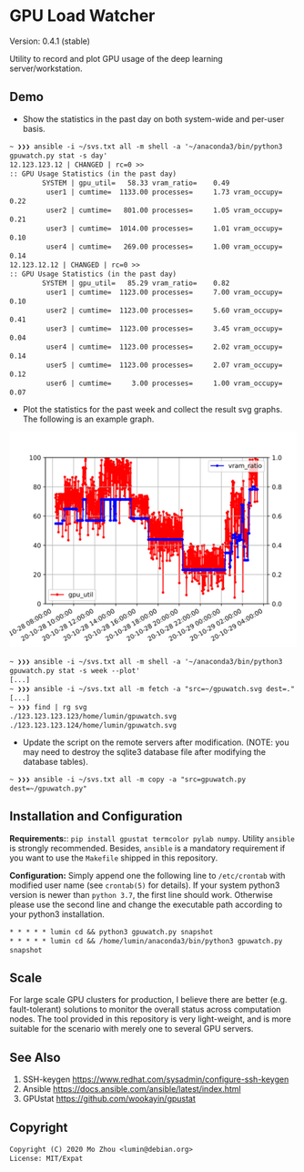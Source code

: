 # GPU Load Watcher

Version: 0.4.1 (stable)

Utility to record and plot GPU usage of the deep learning server/workstation.

## Demo

* Show the statistics in the past day on both system-wide and per-user basis.

```shell
~ ❯❯❯ ansible -i ~/svs.txt all -m shell -a '~/anaconda3/bin/python3 gpuwatch.py stat -s day'
12.123.123.12 | CHANGED | rc=0 >>
:: GPU Usage Statistics (in the past day)
        SYSTEM | gpu_util=   58.33 vram_ratio=    0.49 
         user1 | cumtime=  1133.00 processes=     1.73 vram_occupy=     0.22 
         user2 | cumtime=   801.00 processes=     1.05 vram_occupy=     0.21 
         user3 | cumtime=  1014.00 processes=     1.01 vram_occupy=     0.10 
         user4 | cumtime=   269.00 processes=     1.00 vram_occupy=     0.14 
12.123.12.12 | CHANGED | rc=0 >>
:: GPU Usage Statistics (in the past day)
        SYSTEM | gpu_util=   85.29 vram_ratio=    0.82 
         user1 | cumtime=  1123.00 processes=     7.00 vram_occupy=     0.10 
         user2 | cumtime=  1123.00 processes=     5.60 vram_occupy=     0.41 
         user3 | cumtime=  1123.00 processes=     3.45 vram_occupy=     0.04 
         user4 | cumtime=  1123.00 processes=     2.02 vram_occupy=     0.14 
         user5 | cumtime=  1123.00 processes=     2.07 vram_occupy=     0.12 
         user6 | cumtime=     3.00 processes=     1.00 vram_occupy=     0.07 
```

* Plot the statistics for the past week and collect the result svg graphs. The following is an example graph.

![svg](demo.svg)

```shell
~ ❯❯❯ ansible -i ~/svs.txt all -m shell -a '~/anaconda3/bin/python3 gpuwatch.py stat -s week --plot'
[...]
~ ❯❯❯ ansible -i ~/svs.txt all -m fetch -a "src=~/gpuwatch.svg dest=."
[...]
~ ❯❯❯ find | rg svg
./123.123.123.123/home/lumin/gpuwatch.svg
./123.123.123.124/home/lumin/gpuwatch.svg
```

* Update the script on the remote servers after modification. (NOTE: you may
need to destroy the sqlite3 database file after modifying the database tables).

```shell
~ ❯❯❯ ansible -i ~/svs.txt all -m copy -a "src=gpuwatch.py dest=~/gpuwatch.py"
```

## Installation and Configuration

**Requirements:**: `pip install gpustat termcolor pylab numpy`. Utility `ansible` is strongly recommended. Besides,
`ansible` is a mandatory requirement if you want to use the `Makefile` shipped in this repository.

**Configuration:** Simply append one the following line to `/etc/crontab` with
modified user name (see `crontab(5)` for details). If your system python3 version
is newer than `python 3.7`, the first line should work. Otherwise please use the
second line and change the executable path according to your python3 installation.

```
* * * * * lumin cd && python3 gpuwatch.py snapshot
* * * * * lumin cd && /home/lumin/anaconda3/bin/python3 gpuwatch.py snapshot
```

## Scale

For large scale GPU clusters for production, I believe there are better (e.g.
fault-tolerant) solutions to monitor the overall status across computation
nodes. The tool provided in this repository is very light-weight, and is more
suitable for the scenario with merely one to several GPU servers.

## See Also

1. SSH-keygen https://www.redhat.com/sysadmin/configure-ssh-keygen
1. Ansible https://docs.ansible.com/ansible/latest/index.html
1. GPUstat https://github.com/wookayin/gpustat

## Copyright

```
Copyright (C) 2020 Mo Zhou <lumin@debian.org>
License: MIT/Expat
```
